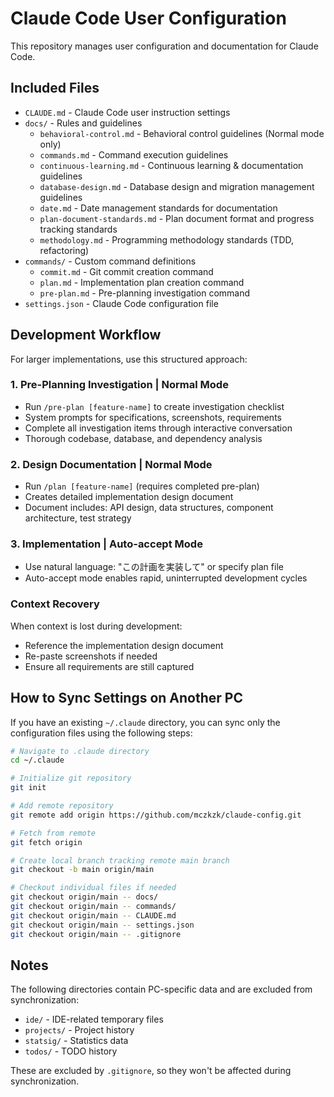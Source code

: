 # Claude Code User Configuration

This repository manages user configuration and documentation for Claude Code.

## Included Files

- `CLAUDE.md` - Claude Code user instruction settings
- `docs/` - Rules and guidelines
  - `behavioral-control.md` - Behavioral control guidelines (Normal mode only)
  - `commands.md` - Command execution guidelines
  - `continuous-learning.md` - Continuous learning & documentation guidelines
  - `database-design.md` - Database design and migration management guidelines
  - `date.md` - Date management standards for documentation
  - `plan-document-standards.md` - Plan document format and progress tracking standards
  - `methodology.md` - Programming methodology standards (TDD, refactoring)
- `commands/` - Custom command definitions
  - `commit.md` - Git commit creation command
  - `plan.md` - Implementation plan creation command
  - `pre-plan.md` - Pre-planning investigation command
- `settings.json` - Claude Code configuration file

## Development Workflow

For larger implementations, use this structured approach:

### 1. Pre-Planning Investigation | Normal Mode
- Run `/pre-plan [feature-name]` to create investigation checklist
- System prompts for specifications, screenshots, requirements
- Complete all investigation items through interactive conversation
- Thorough codebase, database, and dependency analysis

### 2. Design Documentation | Normal Mode  
- Run `/plan [feature-name]` (requires completed pre-plan)
- Creates detailed implementation design document
- Document includes: API design, data structures, component architecture, test strategy

### 3. Implementation | Auto-accept Mode
- Use natural language: "この計画を実装して" or specify plan file
- Auto-accept mode enables rapid, uninterrupted development cycles

### Context Recovery
When context is lost during development:
- Reference the implementation design document
- Re-paste screenshots if needed
- Ensure all requirements are still captured

## How to Sync Settings on Another PC

If you have an existing `~/.claude` directory, you can sync only the configuration files using the following steps:

```bash
# Navigate to .claude directory
cd ~/.claude

# Initialize git repository
git init

# Add remote repository
git remote add origin https://github.com/mczkzk/claude-config.git

# Fetch from remote
git fetch origin

# Create local branch tracking remote main branch
git checkout -b main origin/main

# Checkout individual files if needed
git checkout origin/main -- docs/
git checkout origin/main -- commands/
git checkout origin/main -- CLAUDE.md
git checkout origin/main -- settings.json
git checkout origin/main -- .gitignore
```

## Notes

The following directories contain PC-specific data and are excluded from synchronization:
- `ide/` - IDE-related temporary files
- `projects/` - Project history
- `statsig/` - Statistics data
- `todos/` - TODO history

These are excluded by `.gitignore`, so they won't be affected during synchronization.